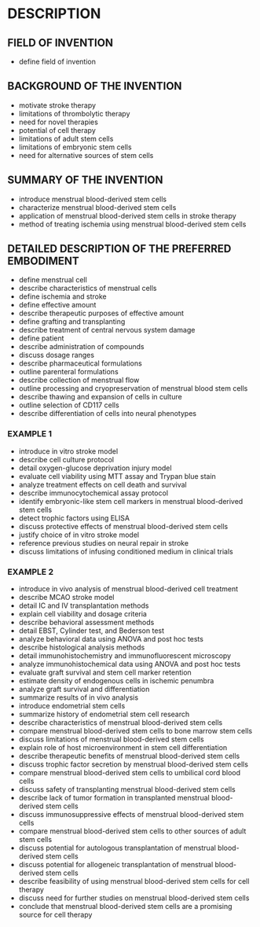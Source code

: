 # DESCRIPTION

## FIELD OF INVENTION

- define field of invention

## BACKGROUND OF THE INVENTION

- motivate stroke therapy
- limitations of thrombolytic therapy
- need for novel therapies
- potential of cell therapy
- limitations of adult stem cells
- limitations of embryonic stem cells
- need for alternative sources of stem cells

## SUMMARY OF THE INVENTION

- introduce menstrual blood-derived stem cells
- characterize menstrual blood-derived stem cells
- application of menstrual blood-derived stem cells in stroke therapy
- method of treating ischemia using menstrual blood-derived stem cells

## DETAILED DESCRIPTION OF THE PREFERRED EMBODIMENT

- define menstrual cell
- describe characteristics of menstrual cells
- define ischemia and stroke
- define effective amount
- describe therapeutic purposes of effective amount
- define grafting and transplanting
- describe treatment of central nervous system damage
- define patient
- describe administration of compounds
- discuss dosage ranges
- describe pharmaceutical formulations
- outline parenteral formulations
- describe collection of menstrual flow
- outline processing and cryopreservation of menstrual blood stem cells
- describe thawing and expansion of cells in culture
- outline selection of CD117 cells
- describe differentiation of cells into neural phenotypes

### EXAMPLE 1

- introduce in vitro stroke model
- describe cell culture protocol
- detail oxygen-glucose deprivation injury model
- evaluate cell viability using MTT assay and Trypan blue stain
- analyze treatment effects on cell death and survival
- describe immunocytochemical assay protocol
- identify embryonic-like stem cell markers in menstrual blood-derived stem cells
- detect trophic factors using ELISA
- discuss protective effects of menstrual blood-derived stem cells
- justify choice of in vitro stroke model
- reference previous studies on neural repair in stroke
- discuss limitations of infusing conditioned medium in clinical trials

### EXAMPLE 2

- introduce in vivo analysis of menstrual blood-derived cell treatment
- describe MCAO stroke model
- detail IC and IV transplantation methods
- explain cell viability and dosage criteria
- describe behavioral assessment methods
- detail EBST, Cylinder test, and Bederson test
- analyze behavioral data using ANOVA and post hoc tests
- describe histological analysis methods
- detail immunohistochemistry and immunofluorescent microscopy
- analyze immunohistochemical data using ANOVA and post hoc tests
- evaluate graft survival and stem cell marker retention
- estimate density of endogenous cells in ischemic penumbra
- analyze graft survival and differentiation
- summarize results of in vivo analysis
- introduce endometrial stem cells
- summarize history of endometrial stem cell research
- describe characteristics of menstrual blood-derived stem cells
- compare menstrual blood-derived stem cells to bone marrow stem cells
- discuss limitations of menstrual blood-derived stem cells
- explain role of host microenvironment in stem cell differentiation
- describe therapeutic benefits of menstrual blood-derived stem cells
- discuss trophic factor secretion by menstrual blood-derived stem cells
- compare menstrual blood-derived stem cells to umbilical cord blood cells
- discuss safety of transplanting menstrual blood-derived stem cells
- describe lack of tumor formation in transplanted menstrual blood-derived stem cells
- discuss immunosuppressive effects of menstrual blood-derived stem cells
- compare menstrual blood-derived stem cells to other sources of adult stem cells
- discuss potential for autologous transplantation of menstrual blood-derived stem cells
- discuss potential for allogeneic transplantation of menstrual blood-derived stem cells
- describe feasibility of using menstrual blood-derived stem cells for cell therapy
- discuss need for further studies on menstrual blood-derived stem cells
- conclude that menstrual blood-derived stem cells are a promising source for cell therapy

